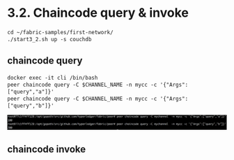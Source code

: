 # 3.2. Chaincode query & invoke
```
cd ~/fabric-samples/first-network/
./start3_2.sh up -s couchdb
```

## chaincode query
```
docker exec -it cli /bin/bash
peer chaincode query -C $CHANNEL_NAME -n mycc -c '{"Args":["query","a"]}'
peer chaincode query -C $CHANNEL_NAME -n mycc -c '{"Args":["query","b"]}'
```
![query result](https://github.com/skblockedu/edu19/blob/master/images/query1.png)


## chaincode invoke



